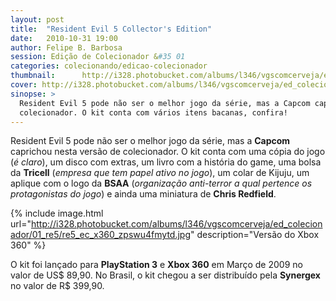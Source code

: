 ```yaml
---
layout: post
title:  "Resident Evil 5 Collector's Edition"
date:   2010-10-31 19:00
author: Felipe B. Barbosa
session: Edição de Colecionador &#35 01
categories: colecionando/edicao-colecionador
thumbnail:      http://i328.photobucket.com/albums/l346/vgscomcerveja/ed_colecionador/01_re5/post_thumbnail_zpsw28fr4vm.jpg
cover: http://i328.photobucket.com/albums/l346/vgscomcerveja/ed_colecionador/01_re5/post_header_zpsza8ub1me.jpg
sinopse: >
  Resident Evil 5 pode não ser o melhor jogo da série, mas a Capcom caprichou nesta versão de
  colecionador. O kit conta com vários itens bacanas, confira!
---
```

Resident Evil 5 pode não ser o melhor jogo da série, mas a **Capcom** caprichou nesta versão de
colecionador. O kit conta com uma cópia do jogo (*é claro*), um disco com extras, um livro com a
história do game, uma bolsa da **Tricell** (*empresa que tem papel ativo no jogo*), um colar de
Kijuju, um aplique com o logo da **BSAA** (*organização anti-terror a qual pertence os
protagonistas do jogo*) e ainda uma miniatura de **Chris Redfield**.

{% include image.html url="http://i328.photobucket.com/albums/l346/vgscomcerveja/ed_colecionador/01_re5/re5_ec_x360_zpswu4fmytd.jpg" description="Versão do Xbox 360" %}

O kit foi lançado para **PlayStation 3** e **Xbox 360** em Março de 2009 no valor de US$ 89,90.
No Brasil, o kit chegou a ser distribuído pela **Synergex** no valor de R$ 399,90.
